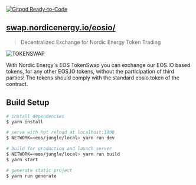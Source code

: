 [![Gitpod Ready-to-Code](https://img.shields.io/badge/Gitpod-Ready--to--Code-blue?logo=gitpod)](https://gitpod.io/#https://github.com/nordicenergy/tokenswap) 

## [swap.nordicenergy.io/eosio/](https://swap.nordicenergy/tokens.io/eosio/)
> Decentralized Exchange for Nordic Energy Token Trading

![TOKENSWAP](https://a.imge.to/2019/07/09/TlwaR.png)

With Nordic Energy´s EOS TokenSwap you can exchange our EOS.IO based tokens, for any other EOS.IO tokens, 
without the participation of third parties! The tokens should comply with the 
standard eosio.token of the contract.

## Build Setup

``` bash
# install dependencies
$ yarn install

# serve with hot reload at localhost:3000
$ NETWORK=<eos/jungle/local> yarn run dev

# build for production and launch server
$ NETWORK=<eos/jungle/local> yarn run build
$ yarn start

# generate static project
$ yarn run generate
```
